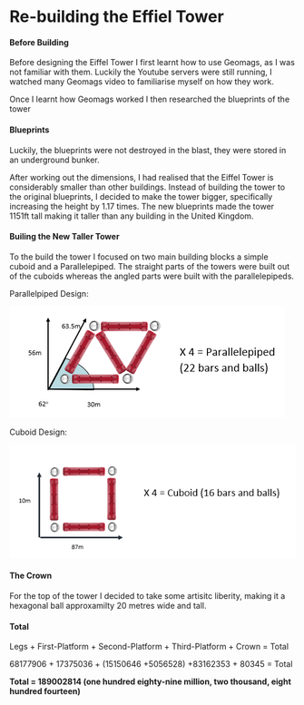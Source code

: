 # Re-building the Effiel Tower

#### Before Building
Before designing the Eiffel Tower I first learnt how to use Geomags, as I was not familiar with them. Luckily the Youtube servers were still running, I watched many Geomags video to familiarise myself on how they work.

Once I learnt how Geomags worked I then researched the blueprints of the tower

#### Blueprints
Luckily, the blueprints were not destroyed in the blast, they were stored in an underground bunker.

After working out the dimensions, I had realised that the Eiffel Tower is considerably smaller than other buildings. Instead of building the tower to the original blueprints, I decided to make the tower bigger, specifically increasing the height by 1.17 times. The new blueprints made the tower 1151ft tall making it taller than any building in the United Kingdom.

#### Builing the New Taller Tower
To the build the tower I focused on two main building blocks a simple cuboid and a Parallelepiped. The straight parts of the towers were built out of the cuboids whereas the angled parts were built with the parallelepipeds.

Parallelpiped Design:

![Image](https://github.com/YusofBandar/IGN-Code-Foo-2018/blob/master/Challenge%202%20Geomags/More%20Detail/Images/Parallelepiped.PNG)

Cuboid Design:

![Image](https://github.com/YusofBandar/IGN-Code-Foo-2018/blob/master/Challenge%202%20Geomags/More%20Detail/Images/Cuboid.PNG)

#### The Crown
For the top of the tower I decided to take some artisitc liberity, making it a hexagonal ball approxamilty 20 metres wide and tall. 

#### Total
Legs + First-Platform + Second-Platform + Third-Platform + Crown = Total

68177906 + 17375036 + (15150646 +5056528) +83162353 + 80345 = Total

**Total = 189002814 (one hundred eighty-nine million, two thousand, eight hundred fourteen)**


